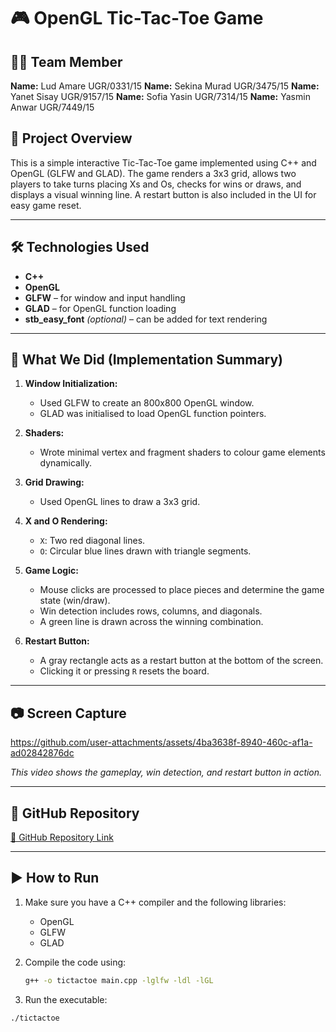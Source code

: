 # 🎮 OpenGL Tic-Tac-Toe Game

## 👨‍💻 Team Member
**Name:** Lud Amare  UGR/0331/15
**Name:** Sekina Murad  UGR/3475/15
**Name:** Yanet Sisay  UGR/9157/15
**Name:** Sofia Yasin  UGR/7314/15
**Name:** Yasmin Anwar  UGR/7449/15

## 📌 Project Overview

This is a simple interactive Tic-Tac-Toe game implemented using C++ and OpenGL (GLFW and GLAD). The game renders a 3x3 grid, allows two players to take turns placing Xs and Os, checks for wins or draws, and displays a visual winning line. A restart button is also included in the UI for easy game reset.

---

## 🛠️ Technologies Used

- **C++**
- **OpenGL**
- **GLFW** – for window and input handling
- **GLAD** – for OpenGL function loading
- **stb_easy_font** *(optional)* – can be added for text rendering

---

## 🧠 What We Did (Implementation Summary)

1. **Window Initialization:**
   - Used GLFW to create an 800x800 OpenGL window.
   - GLAD was initialised to load OpenGL function pointers.

2. **Shaders:**
   - Wrote minimal vertex and fragment shaders to colour game elements dynamically.

3. **Grid Drawing:**
   - Used OpenGL lines to draw a 3x3 grid.

4. **X and O Rendering:**
   - `X`: Two red diagonal lines.
   - `O`: Circular blue lines drawn with triangle segments.

5. **Game Logic:**
   - Mouse clicks are processed to place pieces and determine the game state (win/draw).
   - Win detection includes rows, columns, and diagonals.
   - A green line is drawn across the winning combination.

6. **Restart Button:**
   - A gray rectangle acts as a restart button at the bottom of the screen.
   - Clicking it or pressing `R` resets the board.

---

## 📷 Screen Capture

https://github.com/user-attachments/assets/4ba3638f-8940-460c-af1a-ad02842876dc

*This video shows the gameplay, win detection, and restart button in action.*

---

## 🔗 GitHub Repository

[🔗 GitHub Repository Link](https://github.com/Y-S-B/OpenGL.git)

---

## ▶️ How to Run

1. Make sure you have a C++ compiler and the following libraries:
   - OpenGL
   - GLFW
   - GLAD

2. Compile the code using:

   ```bash
   g++ -o tictactoe main.cpp -lglfw -ldl -lGL

3. Run the executable:

  ```bash
  ./tictactoe
